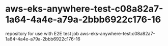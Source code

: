 # aws-eks-anywhere-test-c08a82a7-1a64-4a4e-a79a-2bbb6922c176-16
repository for use with E2E test job aws-eks-anywhere-test:c08a82a7-1a64-4a4e-a79a-2bbb6922c176-16

